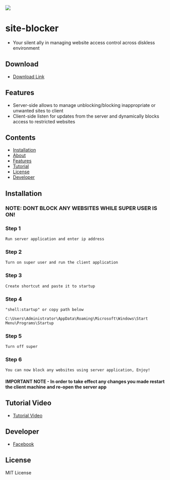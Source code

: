 ![](https://komarev.com/ghpvc/?username=unrealisticfaces)
# site-blocker
 - Your silent ally in managing website access control across diskless environment
## Download

- [Download Link](https://www.mediafire.com/file/lewlmqxihyfjbyr/blocker.rar/file)
## Features

- Server-side allows to manage unblocking/blocking inappropriate or unwanted sites to client
- Client-side listen for updates from the server and dynamically blocks access to restricted websites

## Contents

* [Installation](#installation)
* [About](#site-blocker)
* [Features](#features)
* [Tutorial](#tutorial-video)
* [License](#license)
* [Developer](#developer)

## Installation
### NOTE: DONT BLOCK ANY WEBSITES WHILE SUPER USER IS ON!
### Step 1 
```
Run server application and enter ip address
```
### Step 2
```
Turn on super user and run the client application
```
### Step 3
```
Create shortcut and paste it to startup
```
### Step 4
```
"shell:startup" or copy path below 
```
```
C:\Users\Administrator\AppData\Roaming\Microsoft\Windows\Start Menu\Programs\Startup
```
### Step 5
```
Turn off super
```
### Step 6
```
You can now block any websites using server application, Enjoy!
```
#### IMPORTANT NOTE - In order to take effect any changes you made restart the client machine and re-open the server app

## Tutorial Video

- [Tutorial Video](https://www.facebook.com/kthdavidx/videos/724983139840787) 

## Developer
- [Facebook](https://www.facebook.com/kthdavidx/)

## License
MIT License

